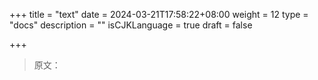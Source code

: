 +++
title = "text"
date = 2024-03-21T17:58:22+08:00
weight = 12
type = "docs"
description = ""
isCJKLanguage = true
draft = false

+++

> 原文：
